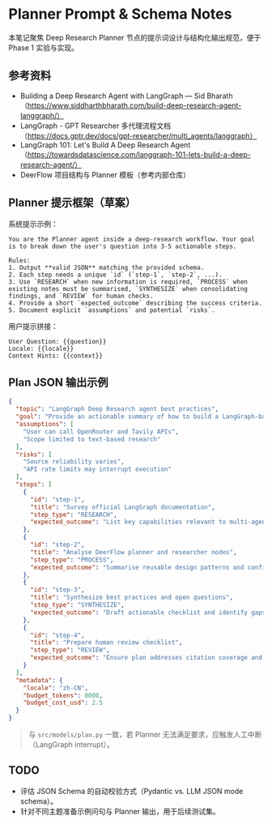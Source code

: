 # Planner Prompt & Schema Notes

本笔记聚焦 Deep Research Planner 节点的提示词设计与结构化输出规范，便于 Phase 1 实验与实现。

## 参考资料
- Building a Deep Research Agent with LangGraph — Sid Bharath（https://www.siddharthbharath.com/build-deep-research-agent-langgraph/）
- LangGraph - GPT Researcher 多代理流程文档（https://docs.gptr.dev/docs/gpt-researcher/multi_agents/langgraph）
- LangGraph 101: Let's Build A Deep Research Agent（https://towardsdatascience.com/langgraph-101-lets-build-a-deep-research-agent/）
- DeerFlow 项目结构与 Planner 模板（参考内部仓库）

## Planner 提示框架（草案）
系统提示示例：
```
You are the Planner agent inside a deep-research workflow. Your goal is to break down the user's question into 3-5 actionable steps.

Rules:
1. Output **valid JSON** matching the provided schema.
2. Each step needs a unique `id` (`step-1`, `step-2`, ...).
3. Use `RESEARCH` when new information is required, `PROCESS` when existing notes must be summarised, `SYNTHESIZE` when consolidating findings, and `REVIEW` for human checks.
4. Provide a short `expected_outcome` describing the success criteria.
5. Document explicit `assumptions` and potential `risks`.
```

用户提示拼接：
```
User Question: {{question}}
Locale: {{locale}}
Context Hints: {{context}}
```

## Plan JSON 输出示例
```json
{
  "topic": "LangGraph Deep Research agent best practices",
  "goal": "Provide an actionable summary of how to build a LangGraph-based research agent similar to DeerFlow.",
  "assumptions": [
    "User can call OpenRouter and Tavily APIs",
    "Scope limited to text-based research"
  ],
  "risks": [
    "Source reliability varies",
    "API rate limits may interrupt execution"
  ],
  "steps": [
    {
      "id": "step-1",
      "title": "Survey official LangGraph documentation",
      "step_type": "RESEARCH",
      "expected_outcome": "List key capabilities relevant to multi-agent research workflows"
    },
    {
      "id": "step-2",
      "title": "Analyse DeerFlow planner and researcher nodes",
      "step_type": "PROCESS",
      "expected_outcome": "Summarise reusable design patterns and configuration hooks"
    },
    {
      "id": "step-3",
      "title": "Synthesize best practices and open questions",
      "step_type": "SYNTHESIZE",
      "expected_outcome": "Draft actionable checklist and identify gaps requiring human review"
    },
    {
      "id": "step-4",
      "title": "Prepare human review checklist",
      "step_type": "REVIEW",
      "expected_outcome": "Ensure plan addresses citation coverage and risk mitigation"
    }
  ],
  "metadata": {
    "locale": "zh-CN",
    "budget_tokens": 8000,
    "budget_cost_usd": 2.5
  }
}
```

> 与 `src/models/plan.py` 一致，若 Planner 无法满足要求，应触发人工中断（LangGraph interrupt）。

## TODO
- 评估 JSON Schema 的自动校验方式（Pydantic vs. LLM JSON mode schema）。
- 针对不同主题准备示例问句与 Planner 输出，用于后续测试集。
